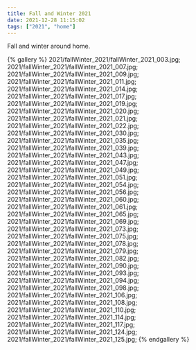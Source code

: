 ```yaml
---
title: Fall and Winter 2021
date: 2021-12-28 11:15:02
tags: ["2021", "home"]
---
```


Fall and winter around home. 

{% gallery %}
2021/fallWinter_2021/fallWinter_2021_003.jpg;
2021/fallWinter_2021/fallWinter_2021_007.jpg;
2021/fallWinter_2021/fallWinter_2021_009.jpg;
2021/fallWinter_2021/fallWinter_2021_011.jpg;
2021/fallWinter_2021/fallWinter_2021_014.jpg;
2021/fallWinter_2021/fallWinter_2021_017.jpg;
2021/fallWinter_2021/fallWinter_2021_019.jpg;
2021/fallWinter_2021/fallWinter_2021_020.jpg;
2021/fallWinter_2021/fallWinter_2021_021.jpg;
2021/fallWinter_2021/fallWinter_2021_022.jpg;
2021/fallWinter_2021/fallWinter_2021_030.jpg;
2021/fallWinter_2021/fallWinter_2021_035.jpg;
2021/fallWinter_2021/fallWinter_2021_039.jpg;
2021/fallWinter_2021/fallWinter_2021_043.jpg;
2021/fallWinter_2021/fallWinter_2021_047.jpg;
2021/fallWinter_2021/fallWinter_2021_049.jpg;
2021/fallWinter_2021/fallWinter_2021_051.jpg;
2021/fallWinter_2021/fallWinter_2021_054.jpg;
2021/fallWinter_2021/fallWinter_2021_056.jpg;
2021/fallWinter_2021/fallWinter_2021_060.jpg;
2021/fallWinter_2021/fallWinter_2021_061.jpg;
2021/fallWinter_2021/fallWinter_2021_065.jpg;
2021/fallWinter_2021/fallWinter_2021_069.jpg;
2021/fallWinter_2021/fallWinter_2021_073.jpg;
2021/fallWinter_2021/fallWinter_2021_075.jpg;
2021/fallWinter_2021/fallWinter_2021_078.jpg;
2021/fallWinter_2021/fallWinter_2021_079.jpg;
2021/fallWinter_2021/fallWinter_2021_082.jpg;
2021/fallWinter_2021/fallWinter_2021_090.jpg;
2021/fallWinter_2021/fallWinter_2021_093.jpg;
2021/fallWinter_2021/fallWinter_2021_094.jpg;
2021/fallWinter_2021/fallWinter_2021_098.jpg;
2021/fallWinter_2021/fallWinter_2021_106.jpg;
2021/fallWinter_2021/fallWinter_2021_108.jpg;
2021/fallWinter_2021/fallWinter_2021_110.jpg;
2021/fallWinter_2021/fallWinter_2021_114.jpg;
2021/fallWinter_2021/fallWinter_2021_117.jpg;
2021/fallWinter_2021/fallWinter_2021_124.jpg;
2021/fallWinter_2021/fallWinter_2021_125.jpg;
{% endgallery %}

